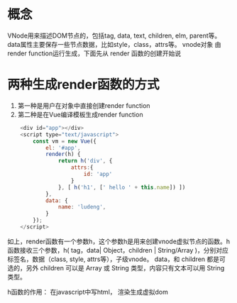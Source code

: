 # 概念
VNode用来描述DOM节点的，包括tag, data, text, children, elm, parent等。
data属性主要保存一些节点数据，比如style，class，attrs等。
vnode对象 由render function运行生成，下面先从 render 函数的创建开始说

# 两种生成render函数的方式

1. 第一种是用户在对象中直接创建render function
2. 第二种是在Vue编译模板生成render function

```javascript
	<div id="app"></div>
	<script type="text/javascript">
		const vm = new Vue({
			el: '#app',
			render(h) {
				return h('div', {
					attrs:{
						id: 'app'
					}
				}, [ h('h1', [' hello ' + this.name]) ])
			},
			data: {
				name: 'ludeng',
			}
		});
	</script>
```

如上，render函数有一个参数h，这个参数h是用来创建vnode虚拟节点的函数。h函数接收三个参数，h( tag，data| Object，children | String/Array )，分别对应 标签名，数据（class, style, attrs等），子级vnode。
data，和 children 都是可选的，另外 children 可以是 Array 或 String 类型，内容只有文本可以用 String 类型。

h函数的作用：
   在javascript中写html， 渲染生成虚拟dom

